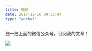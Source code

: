 ```yaml
---
title: 微信
date: 2017-12-16 00:33:47
type: "wechat"
---
```

扫一扫上面的微信公众号，订阅我的文章！

![](/uploads/qrcode_for_my_wechat.jpg)